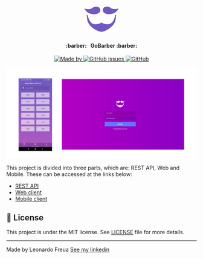 <h1 align="center">
	<img alt="GoBarber" src=".github/logo.svg" width="90px" />
</h1>

<h4 align="center">
  :barber: &nbsp; GoBarber :barber:
</h4>

<p align="center">
  <a href="https://www.linkedin.com/in/leonardo-freua-aa3a40138/" target="_blank" rel="noopener noreferrer">
    <img alt="Made by" src="https://img.shields.io/badge/made%20by-Leonardo%20Freua-%233b9eff">
  </a>

  <a href="https://github.com/Leonardofreua/GoBarber/issues">
    <img alt="GitHub issues" src="https://img.shields.io/github/issues/Leonardofreua/GoBarber?color=%233b9eff">
  </a>

  <a href="https://github.com/Leonardofreua/GoBarber/blob/master/LICENSE">
    <img alt="GitHub" src="https://img.shields.io/github/license/Leonardofreua/GoBarber?color=%233b9eff">
  </a>
</p>

<p align="center">
  <img alt="mock" src=".github/GoBarber.jpg">
</p>

This project is divided into three parts, which are: REST API, Web and Mobile. These can be accessed at the links below:

- [REST API](https://github.com/Leonardofreua/GoBarber/tree/master/backend)
- [Web client](https://github.com/Leonardofreua/GoBarber/tree/master/frontend)
- [Mobile client](https://github.com/Leonardofreua/GoBarber/tree/master/mobile)

## 📝 License

This project is under the MIT license. See [LICENSE](LICENSE) file for more details.

---

Made by Leonardo Freua [See my linkedin](https://www.linkedin.com/in/leonardo-freua-aa3a40138/)
